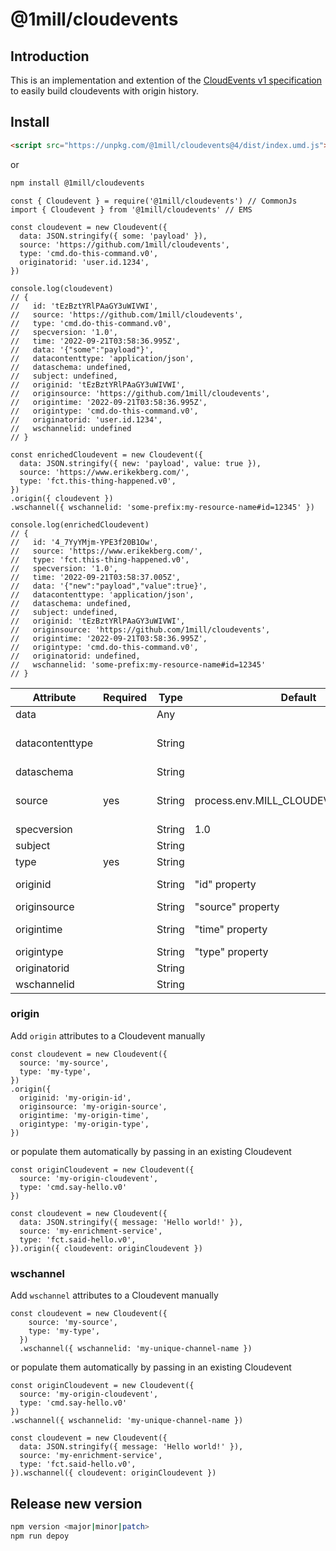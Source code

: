 # @1mill/cloudevents

## Introduction

This is an implementation and extention of the [CloudEvents v1 specification](https://github.com/cloudevents/spec) to easily build cloudevents with origin history.

## Install

```html
<script src="https://unpkg.com/@1mill/cloudevents@4/dist/index.umd.js">
```

or

```bash
npm install @1mill/cloudevents
```

```node
const { Cloudevent } = require('@1mill/cloudevents') // CommonJs
import { Cloudevent } from '@1mill/cloudevents' // EMS

const cloudevent = new Cloudevent({
  data: JSON.stringify({ some: 'payload' }),
  source: 'https://github.com/1mill/cloudevents',
  type: 'cmd.do-this-command.v0',
  originatorid: 'user.id.1234',
})

console.log(cloudevent)
// {
//   id: 'tEzBztYRlPAaGY3uWIVWI',
//   source: 'https://github.com/1mill/cloudevents',
//   type: 'cmd.do-this-command.v0',
//   specversion: '1.0',
//   time: '2022-09-21T03:58:36.995Z',
//   data: '{"some":"payload"}',
//   datacontenttype: 'application/json',
//   dataschema: undefined,
//   subject: undefined,
//   originid: 'tEzBztYRlPAaGY3uWIVWI',
//   originsource: 'https://github.com/1mill/cloudevents',
//   origintime: '2022-09-21T03:58:36.995Z',
//   origintype: 'cmd.do-this-command.v0',
//   originatorid: 'user.id.1234',
//   wschannelid: undefined
// }

const enrichedCloudevent = new Cloudevent({
  data: JSON.stringify({ new: 'payload', value: true }),
  source: 'https://www.erikekberg.com/',
  type: 'fct.this-thing-happened.v0',
})
.origin({ cloudevent })
.wschannel({ wschannelid: 'some-prefix:my-resource-name#id=12345' })

console.log(enrichedCloudevent)
// {
//   id: '4_7YyYMjm-YPE3f20B1Ow',
//   source: 'https://www.erikekberg.com/',
//   type: 'fct.this-thing-happened.v0',
//   specversion: '1.0',
//   time: '2022-09-21T03:58:37.005Z',
//   data: '{"new":"payload","value":true}',
//   datacontenttype: 'application/json',
//   dataschema: undefined,
//   subject: undefined,
//   originid: 'tEzBztYRlPAaGY3uWIVWI',
//   originsource: 'https://github.com/1mill/cloudevents',
//   origintime: '2022-09-21T03:58:36.995Z',
//   origintype: 'cmd.do-this-command.v0',
//   originatorid: undefined,
//   wschannelid: 'some-prefix:my-resource-name#id=12345'
// }
```

| Attribute        | Required  | Type    | Default                              | Notes                                                                                     |
|----------------- |---------- |-------- |------------------------------------- |------------------------------------------------------------------------------------------ |
| data             |           | Any     |                                      |                                                                                           |
| datacontenttype  |           | String  |                                      | If "data" is present, defaults to "application/json" unless specified otherwise           |
| dataschema       |           | String  |                                      |                                                                                           |
| source           | yes       | String  | process.env.MILL_CLOUDEVENTS_SOURCE  | Recommended to use universal identifier (e.g. <https://my-domain.com/my/feature/path/123>)|
| specversion      |           | String  | 1.0                                  | Cloudevent specification version                                                          |
| subject          |           | String  |                                      |                                                                                           |
| type             | yes       | String  |                                      |                                                                                           |
| originid         |           | String  | "id" property                        | "id" property is internally generated as part of the package                              |
| originsource     |           | String  | "source" property                    |                                                                                           |
| origintime       |           | String  | "time" property                      | "time" property is internally generated as part of the package                            |
| origintype       |           | String  | "type" property                      |                                                                                           |
| originatorid     |           | String  |                                      |                                                                                           |
| wschannelid      |           | String  |                                      |                                                                                           |

### origin

Add `origin` attributes to a Cloudevent manually

```node
const cloudevent = new Cloudevent({
  source: 'my-source',
  type: 'my-type',
})
.origin({
  originid: 'my-origin-id',
  originsource: 'my-origin-source',
  origintime: 'my-origin-time',
  origintype: 'my-origin-type',
})
```

or populate them automatically by passing in an existing Cloudevent

```node
const originCloudevent = new Cloudevent({
  source: 'my-origin-cloudevent',
  type: 'cmd.say-hello.v0'
})

const cloudevent = new Cloudevent({
  data: JSON.stringify({ message: 'Hello world!' }),
  source: 'my-enrichment-service',
  type: 'fct.said-hello.v0',
}).origin({ cloudevent: originCloudevent })
```

### wschannel

Add `wschannel` attributes to a Cloudevent manually

```node
const cloudevent = new Cloudevent({
    source: 'my-source',
    type: 'my-type',
  })
  .wschannel({ wschannelid: 'my-unique-channel-name })
```

or populate them automatically by passing in an existing Cloudevent

```node
const originCloudevent = new Cloudevent({
  source: 'my-origin-cloudevent',
  type: 'cmd.say-hello.v0'
})
.wschannel({ wschannelid: 'my-unique-channel-name })

const cloudevent = new Cloudevent({
  data: JSON.stringify({ message: 'Hello world!' }),
  source: 'my-enrichment-service',
  type: 'fct.said-hello.v0',
}).wschannel({ cloudevent: originCloudevent })
```

## Release new version

```bash
npm version <major|minor|patch>
npm run depoy
```
